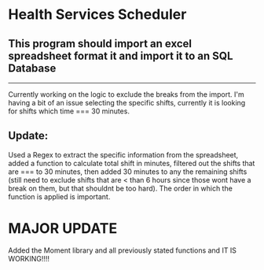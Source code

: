 # Health Services Scheduler
## This program should import an excel spreadsheet format it and import it to an SQL Database
---
Currently working on the logic to exclude the breaks from the import. I'm having a bit of an issue selecting the specific shifts, currently it is looking for shifts which time === 30 minutes. 
## Update:
Used a Regex to extract the specific information from the spreadsheet, added a function to calculate total shift in minutes, filtered out the shifts that are === to 30 minutes, then added 30 minutes to any the remaining shifts (still need to exclude shifts that are < than 6 hours since those wont have a break on them, but that shouldnt be too hard). The order in which the function is applied is important.

# MAJOR UPDATE
Added the Moment library and all previously stated functions and IT IS WORKING!!!!
